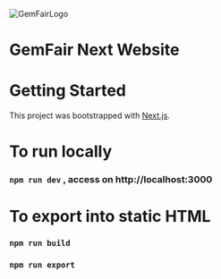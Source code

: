 ![GemFairLogo](/public/assets/images/header-logo.jpg)

# GemFair Next Website

# Getting Started

This project was bootstrapped with [Next.js](https://nextjs.org/).

# To run locally

### `npm run dev`  , access on http://localhost:3000


# To export into static HTML

### `npm run build`  
### `npm run export`